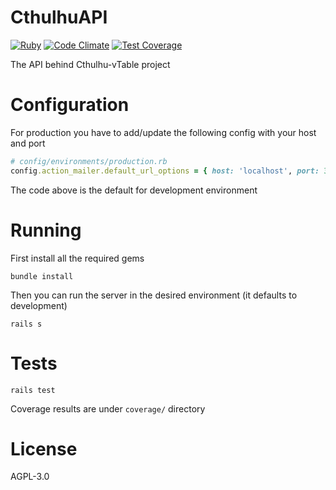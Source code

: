# CthulhuAPI

[![Ruby](https://github.com/bfsgr/CthulhuAPI/actions/workflows/ruby.yml/badge.svg)](https://github.com/bfsgr/CthulhuAPI/actions/workflows/ruby.yml)
[![Code Climate](https://codeclimate.com/github/bfsgr/CthulhuAPI.svg)](https://codeclimate.com/github/bfsgr/CthulhuAPI)
[![Test Coverage](https://api.codeclimate.com/v1/badges/80d0c3e199eccd70f485/test_coverage)](https://codeclimate.com/github/bfsgr/CthulhuAPI/test_coverage)

The API behind Cthulhu-vTable project

# Configuration

For production you have to add/update the following config with your host and port

```ruby
# config/environments/production.rb
config.action_mailer.default_url_options = { host: 'localhost', port: 3000 }
```

The code above is the default for development environment

# Running

First install all the required gems
```
bundle install
```

Then you can run the server in the desired environment (it defaults to development)
```
rails s
```

# Tests

```
rails test
```
Coverage results are under `coverage/` directory 

# License

AGPL-3.0
